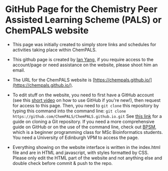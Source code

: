 # GitHub Page for the Chemistry Peer Assisted Learning Scheme (PALS) or ChemPALS website

- This page was initially created to simply store links and schedules for activities taking place within ChemPALS.

- This github page is created by [Ian Yang](xyang34@ed.ac.uk), if you require access to the account/page or need assistance on the website, please shoot him an email.

- The URL for the ChemPALS website is [https://chempals.github.io/](https://chempals.github.io/).

- To edit stuff on the website, you need to first have a GitHub account (see this [short video](https://youtu.be/iv8rSLsi1xo?si=YiS2KDkBTtBH635g) on how to use GitHub if you're new!), then request for access to this page. Then, you need to ``git clone`` this repository by typing this command into the command line: ``git clone https://github.com/ChemPALS/ChemPALS.github.io.git`` See [this link](https://docs.github.com/en/repositories/creating-and-managing-repositories/cloning-a-repository) for a guide on cloning a Git repository. If you need a more comprehensive guide on GitHub or on the use of the command line, check out [BPSM](https://bioinfmsc8.bio.ed.ac.uk/BPSM04.html), which is a beginner programming class for MSc Bioinformatics students. You need a University of Edinburgh VPM to access the page.
  
- Everything showing on the website interface is written in the index.html file and are in HTML and javascript, with styles formatted by CSS. Please only edit the HTML part of the website and not anything else and double check before commit & push to the repo. 
